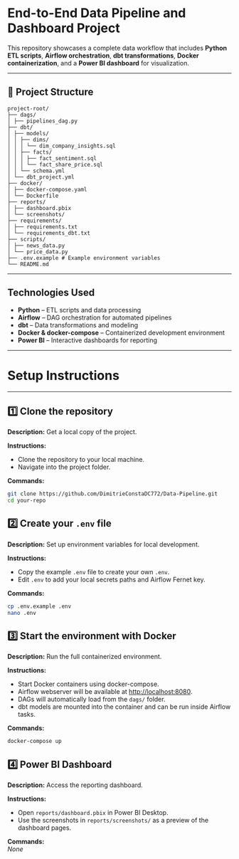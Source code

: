 # End-to-End Data Pipeline and Dashboard Project

This repository showcases a complete data workflow that includes **Python ETL scripts**, **Airflow orchestration**, **dbt transformations**, **Docker containerization**, and a **Power BI dashboard** for visualization.

---

## 📁 Project Structure
```
project-root/
├── dags/
│ ├── pipelines_dag.py
├── dbt/
│ ├── models/
│ │ ├── dims/
│ │ │ └── dim_company_insights.sql
│ │ ├── facts/
│ │ │ ├── fact_sentiment.sql
│ │ │ └── fact_share_price.sql
│ │ └── schema.yml
│ └── dbt_project.yml
├── docker/
│ ├── docker-compose.yaml
│ └── Dockerfile
├── reports/
│ ├── dashboard.pbix
│ └── screenshots/
├── requirements/
│ ├── requirements.txt
│ └── requirements_dbt.txt
├── scripts/
│ ├── news_data.py
│ └── price_data.py
├── .env.example # Example environment variables
└── README.md
```
---

## Technologies Used

- **Python** – ETL scripts and data processing
- **Airflow** – DAG orchestration for automated pipelines
- **dbt** – Data transformations and modeling
- **Docker & docker-compose** – Containerized development environment
- **Power BI** – Interactive dashboards for reporting

---

# Setup Instructions

---

## 1️⃣ Clone the repository

**Description:** Get a local copy of the project.

**Instructions:**
- Clone the repository to your local machine.
- Navigate into the project folder.

**Commands:**
```bash
git clone https://github.com/DimitrieConstaDC772/Data-Pipeline.git
cd your-repo
```

## 2️⃣ Create your `.env` file

**Description:** Set up environment variables for local development.

**Instructions:**
- Copy the example `.env` file to create your own `.env`.
- Edit `.env` to add your local secrets paths and Airflow Fernet key.

**Commands:**
```bash
cp .env.example .env
nano .env
```

## 3️⃣ Start the environment with Docker

**Description:** Run the full containerized environment.

**Instructions:**
- Start Docker containers using docker-compose.
- Airflow webserver will be available at [http://localhost:8080](http://localhost:8080).
- DAGs will automatically load from the `dags/` folder.
- dbt models are mounted into the container and can be run inside Airflow tasks.

**Commands:**
```bash
docker-compose up
```

## 4️⃣ Power BI Dashboard

**Description:** Access the reporting dashboard.

**Instructions:**
- Open `reports/dashboard.pbix` in Power BI Desktop.
- Use the screenshots in `reports/screenshots/` as a preview of the dashboard pages.

**Commands:**  
_None_


